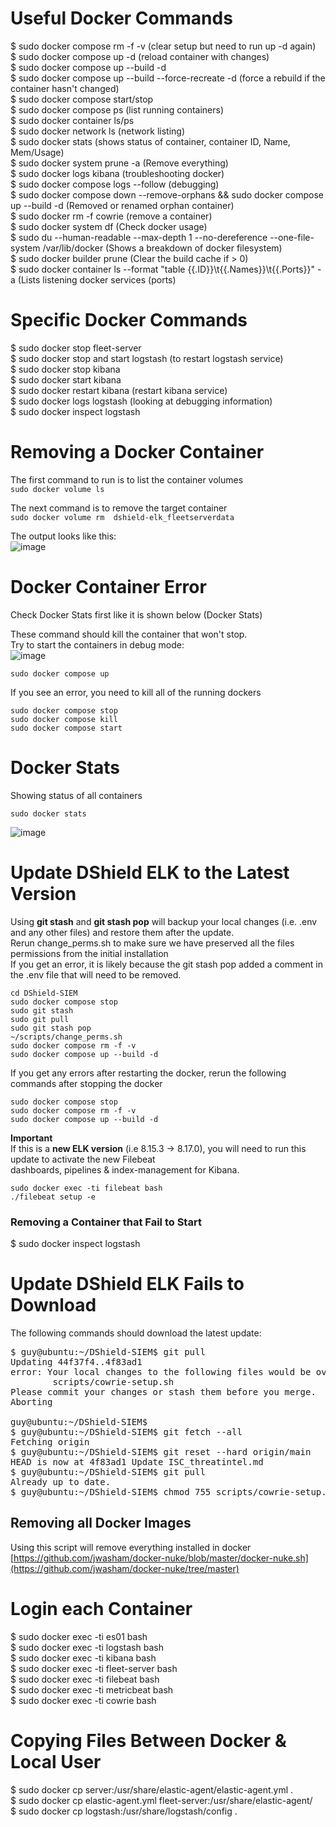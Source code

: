 # Useful Docker Commands
$ sudo docker compose rm -f -v (clear setup but need to run up -d again)<br>
$ sudo docker compose up -d (reload container with changes)<br>
$ sudo docker compose up --build -d<br>
$ sudo docker compose up --build --force-recreate -d (force a rebuild if the container hasn't changed)<br>
$ sudo docker compose start/stop<br>
$ sudo docker compose ps (list running containers)<br>
$ sudo docker container ls/ps<br>
$ sudo docker network ls (network listing)<br>
$ sudo docker stats (shows status of container, container ID, Name, Mem/Usage)<br>
$ sudo docker system prune -a (Remove everything)<br>
$ sudo docker logs kibana (troubleshooting docker)<br>
$ sudo docker compose logs --follow (debugging)<br>
$ sudo docker compose down --remove-orphans && sudo docker compose up --build -d (Removed or renamed orphan container)<br>
$ sudo docker rm -f cowrie (remove a container)<br>
$ sudo docker system df (Check docker usage)<br>
$ sudo du --human-readable --max-depth 1 --no-dereference --one-file-system /var/lib/docker (Shows a breakdown of docker filesystem)<br>
$ sudo docker builder prune (Clear the build cache if > 0)<br>
$ sudo docker container ls --format "table {{.ID}}\t{{.Names}}\t{{.Ports}}" -a (Lists listening docker services (ports)<br>

# Specific Docker Commands
$ sudo docker stop fleet-server<br>
$ sudo docker stop and start logstash  (to restart logstash service)<br>
$ sudo docker stop kibana<br>
$ sudo docker start kibana<br>
$ sudo docker restart kibana (restart kibana service)<br>
$ sudo docker logs logstash (looking at debugging information)<br>
$ sudo docker inspect logstash<br>

# Removing a Docker Container
The first command to run is to list the container volumes<br>
```sudo docker volume ls```

The next command is to remove the target container<br>
```sudo docker volume rm  dshield-elk_fleetserverdata```

The output looks like this:<br>
![image](https://github.com/user-attachments/assets/2339589a-df15-4b0a-b4a1-80060d06fa15)

# Docker Container Error

Check Docker Stats first like it is shown below (Docker Stats)<br>

These command should kill the container that won't stop.<br>
Try to start the containers in debug mode:<br>
![image](https://github.com/user-attachments/assets/e1b5bdf6-3964-419c-9525-424f5ff4eff3)

````
sudo docker compose up
````
If you see an error, you need to kill all of the running dockers<br>
````
sudo docker compose stop
sudo docker compose kill
sudo docker compose start
````

# Docker Stats
Showing status of all containers<br>
````
sudo docker stats
````
![image](https://github.com/user-attachments/assets/32a24804-30e9-4bcd-bf27-e424f91f4c2b)

# Update DShield ELK to the Latest Version
Using **git stash** and **git stash pop** will backup your local changes (i.e. .env and any other files) and restore them after the update.<br>
Rerun change_perms.sh to make sure we have preserved all the files permissions from the initial installation<br>
If you get an error, it is likely because the git stash pop added a comment in the .env file that will need to be removed.<br>
````
cd DShield-SIEM
sudo docker compose stop
sudo git stash
sudo git pull
sudo git stash pop
~/scripts/change_perms.sh
sudo docker compose rm -f -v
sudo docker compose up --build -d
````
If you get any errors after restarting the docker, rerun the following commands after stopping the docker<br>
````
sudo docker compose stop
sudo docker compose rm -f -v
sudo docker compose up --build -d
````
**Important**<br>
If this is a **new ELK version** (i.e 8.15.3 -> 8.17.0), you will need to run this update to activate the new Filebeat<br>
dashboards, pipelines & index-management for Kibana.<br>
````
sudo docker exec -ti filebeat bash
./filebeat setup -e 
````

### Removing a Container that Fail to Start
$ sudo docker inspect logstash

# Update DShield ELK Fails to Download
The following commands should download the latest update:</br>
<pre>
$ guy@ubuntu:~/DShield-SIEM$ git pull
Updating 44f37f4..4f83ad1
error: Your local changes to the following files would be overwritten by merge:
        scripts/cowrie-setup.sh
Please commit your changes or stash them before you merge.
Aborting

guy@ubuntu:~/DShield-SIEM$
$ guy@ubuntu:~/DShield-SIEM$ git fetch --all
Fetching origin
$ guy@ubuntu:~/DShield-SIEM$ git reset --hard origin/main
HEAD is now at 4f83ad1 Update ISC_threatintel.md
$ guy@ubuntu:~/DShield-SIEM$ git pull
Already up to date.
$ guy@ubuntu:~/DShield-SIEM$ chmod 755 scripts/cowrie-setup.sh
</pre>

## Removing all Docker Images
Using this script will remove everything installed in docker<br>
[https://github.com/jwasham/docker-nuke/blob/master/docker-nuke.sh](https://github.com/jwasham/docker-nuke/tree/master)

# Login each Container<br>
$ sudo docker exec -ti es01 bash<br>
$ sudo docker exec -ti logstash bash<br>
$ sudo docker exec -ti kibana bash<br>
$ sudo docker exec -ti fleet-server bash<br>
$ sudo docker exec -ti filebeat bash<br>
$ sudo docker exec -ti metricbeat bash<br>
$ sudo docker exec -ti cowrie bash<br>

# Copying Files Between Docker & Local User
$ sudo docker cp  server:/usr/share/elastic-agent/elastic-agent.yml .<br>
$ sudo docker cp elastic-agent.yml  fleet-server:/usr/share/elastic-agent/<br>
$ sudo docker cp logstash:/usr/share/logstash/config .
